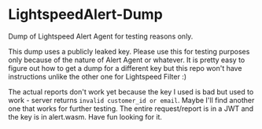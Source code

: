 # LightspeedAlert-Dump
Dump of Lightspeed Alert Agent for testing reasons only.

This dump uses a publicly leaked key. Please use this for testing purposes only because of the nature of Alert Agent or whatever. It is pretty easy to figure out how to get a dump for a different key but this repo won't have instructions unlike the other one for Lightspeed Filter :)

The actual reports don't work yet because the key I used is bad but used to work - server returns `invalid customer_id or email`. Maybe I'll find another one that works for further testing. The entire request/report is in a JWT and the key is in alert.wasm. Have fun looking for it.
